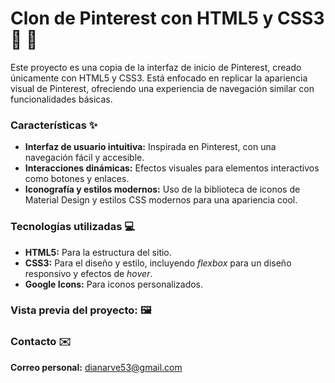 # Clon de Pinterest con HTML5 y CSS3 🎨 📌
Este proyecto es una copia de la interfaz de inicio de Pinterest, creado únicamente con HTML5 y CSS3. Está enfocado en replicar la apariencia visual de Pinterest, ofreciendo una experiencia de navegación similar con funcionalidades básicas. 

### Características ✨
+ **Interfaz de usuario intuitiva:** Inspirada en Pinterest, con una navegación fácil y accesible.
+ **Interacciones dinámicas:** Efectos visuales para elementos interactivos como botones y enlaces.
+ **Iconografía y estilos modernos:** Uso de la biblioteca de iconos de Material Design y estilos CSS modernos para una apariencia cool.

### Tecnologías utilizadas 💻
+ **HTML5:** Para la estructura del sitio.
+ **CSS3:** Para el diseño y estilo, incluyendo _flexbox_ para un diseño responsivo y efectos de _hover_.
+ **Google Icons:** Para iconos personalizados.

### Vista previa del proyecto: 🖼️

### Contacto ✉️
**Correo personal:** dianarve53@gmail.com



